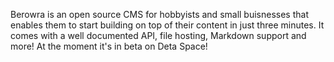 Berowra is an open source CMS for hobbyists and small buisnesses that enables them to start building on top of their content in just three minutes. It comes with a well documented API, file hosting, Markdown support and more! At the moment it's in beta on Deta Space!
